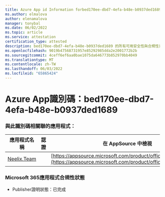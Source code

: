 ```yaml
---
title: Azure App id Information forbed170ee-dbd7-4efa-b48e-b0937ded1689
ms.author: elmalova
author: elenamalova
manager: tonybal
ms.date: 06/02/2022
ms.topic: article
ms.service: attestation
certification_type: attested
description: bed170ee-dbd7-4efa-b48e-b0937ded1689 的所有可用安全性與合規性資訊。
ms.openlocfilehash: 9019b47568731957e85292985dda2e2001772b2b
ms.sourcegitcommit: 4ceff6ef6aa0bae1075da646773b852970bb4049
ms.translationtype: MT
ms.contentlocale: zh-TW
ms.lasthandoff: 06/03/2022
ms.locfileid: "65865424"
---
```

# <a name="azure-app-id-bed170ee-dbd7-4efa-b48e-b0937ded1689"></a>Azure App識別碼：bed170ee-dbd7-4efa-b48e-b0937ded1689


### <a name="apps-associated-with-this-id"></a>與此識別碼相關聯的應用程式：
| **應用程式名稱** | **認證** | **在 AppSource 中檢視** |
|--------------|---------------|-----------------------|
| [Neelix.Team](../forward/WA200003047.md) |  | [https://appsource.microsoft.com/product/office/WA200003047](https://appsource.microsoft.com/product/office/WA200003047) |

### <a name="microsoft-365-app-compliance-status"></a>Microsoft 365應用程式合規性狀態
- Publisher證明狀態：已完成
